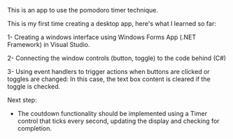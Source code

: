 This is an app to use the pomodoro timer technique. 

This is my first time creating a desktop app, here's what I learned so far:

1- Creating a windows interface using Windows Forms App (.NET Framework) in Visual Studio.

2- Connecting the window controls (button, toggle) to the code behind (C#)

3- Using event handlers to trigger actions when buttons are clicked or toggles are changed: In this case, the text box content is cleared if the toggle is checked.

Next step: 

- The coutdown functionality should be implemented using a Timer control that ticks every second, updating the display and checking for completion.